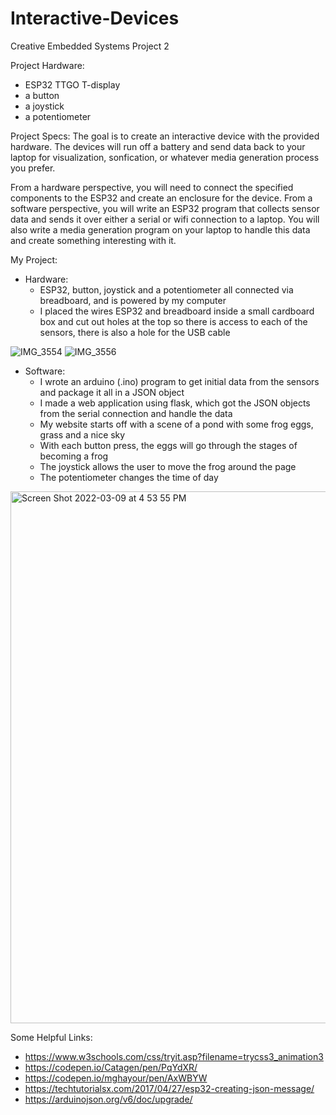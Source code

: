 # Interactive-Devices
Creative Embedded Systems Project 2

Project Hardware:
* ESP32 TTGO T-display
* a button
* a joystick
* a potentiometer

Project Specs: 
The goal is to create an interactive device with the provided hardware. The devices will run off a battery and send data back to your laptop for visualization, sonfication, or whatever media generation process you prefer.

From a hardware perspective, you will need to connect the specified components to the ESP32 and create an enclosure for the device. From a software perspective, you will write an ESP32 program that collects sensor data and sends it over either a serial or wifi connection to a laptop. You will also write a media generation program on your laptop to handle this data and create something interesting with it.

My Project: 
* Hardware:
    - ESP32, button, joystick and a potentiometer all connected via breadboard, and is powered by my computer 
    - I placed the wires ESP32 and breadboard inside a small cardboard box and cut out holes at the top so there is access to each of the sensors, there is also a hole for the USB cable

![IMG_3554](https://user-images.githubusercontent.com/69936719/157545322-edf29be7-9cf9-4589-ba24-79de67cfb7e6.jpeg)
![IMG_3556](https://user-images.githubusercontent.com/69936719/157545331-c4e7af46-fb31-4c75-93da-cb6e0be32eaa.jpeg)


* Software:
    - I wrote an arduino (.ino) program to get initial data from the sensors and package it all in a JSON object
    - I made a web application using flask, which got the JSON objects from the serial connection and handle the data
    - My website starts off with a scene of a pond with some frog eggs, grass and a nice sky
    - With each button press, the eggs will go through the stages of becoming a frog
    - The joystick allows the user to move the frog around the page
    - The potentiometer changes the time of day

<img width="851" alt="Screen Shot 2022-03-09 at 4 53 55 PM" src="https://user-images.githubusercontent.com/69936719/157545265-57fd2267-daa3-44b9-bf7b-4fbba5524d9a.png">

Some Helpful Links:
* https://www.w3schools.com/css/tryit.asp?filename=trycss3_animation3
* https://codepen.io/Catagen/pen/PqYdXR/
* https://codepen.io/mghayour/pen/AxWBYW
* https://techtutorialsx.com/2017/04/27/esp32-creating-json-message/
* https://arduinojson.org/v6/doc/upgrade/



